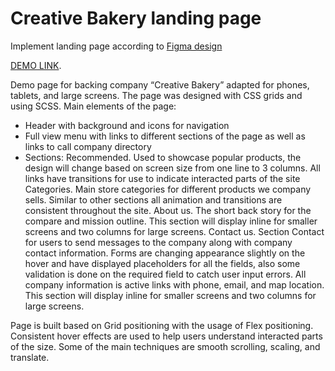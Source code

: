 # Creative Bakery landing page

Implement landing page according to [Figma design](https://www.figma.com/file/dY3izAm0Vspsmra4lQWQIP/Bakerlab-FE-students?node-id=0%3A1)

[DEMO LINK](https://syavaYki.github.io/layout_creativeBakery/).

Demo page for backing company “Creative Bakery” adapted for phones, tablets, and large screens. The page was designed with CSS grids and using SCSS.
Main elements of the page:
+ Header with background and icons for navigation
+ Full view menu with links to different sections of the page as well as links to call company directory
+ Sections:
    Recommended. Used to showcase popular products, the design will change based on screen size from one line to 3 columns. All links have transitions for use to indicate interacted parts of the site
    Categories. Main store categories for different products we company sells. Similar to other sections all animation and transitions are consistent throughout the site.
    About us. The short back story for the compare and mission outline. This section will display inline for smaller screens and two columns for large screens.
    Contact us. Section Contact for users to send messages to the company along with company contact information. Forms are changing appearance slightly on the hover and have displayed placeholders for all the fields, also some validation is done on the required field to catch user input errors. All company information is active links with phone, email, and map location. This section will display inline for smaller screens and two columns for large screens.

Page is built based on Grid positioning with the usage of Flex positioning. Consistent hover effects are used to help users understand interacted parts of the size. Some of the main techniques are smooth scrolling, scaling, and translate.
